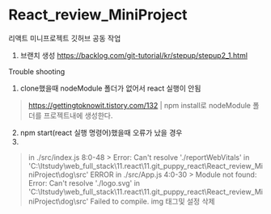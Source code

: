 # React_review_MiniProject
리액트 미니프로젝트 깃허브 공동 작업

1. 브랜치 생성
https://backlog.com/git-tutorial/kr/stepup/stepup2_1.html





Trouble shooting
1. clone했을때 nodeModule 폴더가 없어서 react 실행이 안됨
> https://gettingtoknowit.tistory.com/132 | npm install로 nodeModule 폴더를 프로젝트내에 생성한다.

2. npm start(react 실행 명령어)했을때 오류가 났을 경우
3. 
> in ./src/index.js 8:0-48 > Error: Can't resolve './reportWebVitals' in 'C:\Itstudy\web_full_stack\11.react\11.git_puppy_react\React_review_MiniProject\dog\src'
> ERROR in ./src/App.js 4:0-30 > Module not found: Error: Can't resolve './logo.svg' in 'C:\Itstudy\web_full_stack\11.react\11.git_puppy_react\React_review_MiniProject\dog\src'
Failed to compile. img 태그및 설정 삭제

